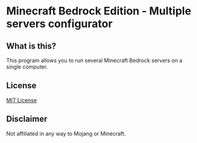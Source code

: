 # Minecraft Bedrock Edition - Multiple servers configurator

## What is this?
This program allows you to run several Minecraft Bedrock servers on a single computer.

## License
[MIT License](LICENSE)

## Disclaimer
Not affiliated in any way to Mojang or Minecraft.
